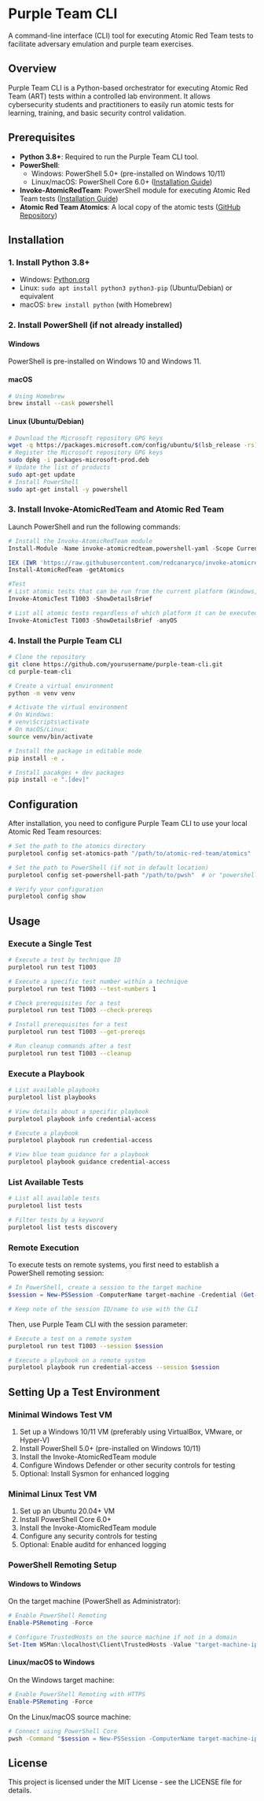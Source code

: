 # Purple Team CLI

A command-line interface (CLI) tool for executing Atomic Red Team tests to facilitate adversary emulation and purple team exercises.

## Overview

Purple Team CLI is a Python-based orchestrator for executing Atomic Red Team (ART) tests within a controlled lab environment. It allows cybersecurity students and practitioners to easily run atomic tests for learning, training, and basic security control validation.

## Prerequisites

- **Python 3.8+**: Required to run the Purple Team CLI tool.
- **PowerShell**:
  - Windows: PowerShell 5.0+ (pre-installed on Windows 10/11)
  - Linux/macOS: PowerShell Core 6.0+ ([Installation Guide](https://docs.microsoft.com/en-us/powershell/scripting/install/installing-powershell))
- **Invoke-AtomicRedTeam**: PowerShell module for executing Atomic Red Team tests ([Installation Guide](https://github.com/redcanaryco/invoke-atomicredteam))
- **Atomic Red Team Atomics**: A local copy of the atomic tests ([GitHub Repository](https://github.com/redcanaryco/atomic-red-team))

## Installation

### 1. Install Python 3.8+

- Windows: [Python.org](https://www.python.org/downloads/)
- Linux: `sudo apt install python3 python3-pip` (Ubuntu/Debian) or equivalent
- macOS: `brew install python` (with Homebrew)

### 2. Install PowerShell (if not already installed)

#### Windows

PowerShell is pre-installed on Windows 10 and Windows 11.

#### macOS

```bash
# Using Homebrew
brew install --cask powershell
```

#### Linux (Ubuntu/Debian)

```bash
# Download the Microsoft repository GPG keys
wget -q https://packages.microsoft.com/config/ubuntu/$(lsb_release -rs)/packages-microsoft-prod.deb
# Register the Microsoft repository GPG keys
sudo dpkg -i packages-microsoft-prod.deb
# Update the list of products
sudo apt-get update
# Install PowerShell
sudo apt-get install -y powershell
```

### 3. Install Invoke-AtomicRedTeam and Atomic Red Team

Launch PowerShell and run the following commands:

```powershell
# Install the Invoke-AtomicRedTeam module
Install-Module -Name invoke-atomicredteam,powershell-yaml -Scope CurrentUser

IEX (IWR 'https://raw.githubusercontent.com/redcanaryco/invoke-atomicredteam/master/install-atomicredteam.ps1' -UseBasicParsing);
Install-AtomicRedTeam -getAtomics

#Test
# List atomic tests that can be run from the current platform (Windows,Linux,macOS)
Invoke-AtomicTest T1003 -ShowDetailsBrief

# List all atomic tests regardless of which platform it can be executed from
Invoke-AtomicTest T1003 -ShowDetailsBrief -anyOS
```


### 4. Install the Purple Team CLI

```bash
# Clone the repository
git clone https://github.com/yourusername/purple-team-cli.git
cd purple-team-cli

# Create a virtual environment
python -m venv venv

# Activate the virtual environment
# On Windows:
# venv\Scripts\activate
# On macOS/Linux:
source venv/bin/activate

# Install the package in editable mode
pip install -e .

# Install pacakges + dev packages
pip install -e ".[dev]"

```

## Configuration

After installation, you need to configure Purple Team CLI to use your local Atomic Red Team resources:

```bash
# Set the path to the atomics directory
purpletool config set-atomics-path "/path/to/atomic-red-team/atomics"

# Set the path to PowerShell (if not in default location)
purpletool config set-powershell-path "/path/to/pwsh"  # or "powershell" on Windows

# Verify your configuration
purpletool config show
```

## Usage

### Execute a Single Test

```bash
# Execute a test by technique ID
purpletool run test T1003

# Execute a specific test number within a technique
purpletool run test T1003 --test-numbers 1

# Check prerequisites for a test
purpletool run test T1003 --check-prereqs

# Install prerequisites for a test
purpletool run test T1003 --get-prereqs

# Run cleanup commands after a test
purpletool run test T1003 --cleanup
```

### Execute a Playbook

```bash
# List available playbooks
purpletool list playbooks

# View details about a specific playbook
purpletool playbook info credential-access

# Execute a playbook
purpletool playbook run credential-access

# View blue team guidance for a playbook
purpletool playbook guidance credential-access
```

### List Available Tests

```bash
# List all available tests
purpletool list tests

# Filter tests by a keyword
purpletool list tests discovery
```

### Remote Execution

To execute tests on remote systems, you first need to establish a PowerShell remoting session:

```powershell
# In PowerShell, create a session to the target machine
$session = New-PSSession -ComputerName target-machine -Credential (Get-Credential)

# Keep note of the session ID/name to use with the CLI
```

Then, use Purple Team CLI with the session parameter:

```bash
# Execute a test on a remote system
purpletool run test T1003 --session $session

# Execute a playbook on a remote system
purpletool playbook run credential-access --session $session
```

## Setting Up a Test Environment

### Minimal Windows Test VM

1. Set up a Windows 10/11 VM (preferably using VirtualBox, VMware, or Hyper-V)
2. Install PowerShell 5.0+ (pre-installed on Windows 10/11)
3. Install the Invoke-AtomicRedTeam module
4. Configure Windows Defender or other security controls for testing
5. Optional: Install Sysmon for enhanced logging

### Minimal Linux Test VM

1. Set up an Ubuntu 20.04+ VM
2. Install PowerShell Core 6.0+
3. Install the Invoke-AtomicRedTeam module
4. Configure any security controls for testing
5. Optional: Enable auditd for enhanced logging

### PowerShell Remoting Setup

#### Windows to Windows

On the target machine (PowerShell as Administrator):

```powershell
# Enable PowerShell Remoting
Enable-PSRemoting -Force

# Configure TrustedHosts on the source machine if not in a domain
Set-Item WSMan:\localhost\Client\TrustedHosts -Value "target-machine-ip" -Force
```

#### Linux/macOS to Windows

On the Windows target machine:

```powershell
# Enable PowerShell Remoting with HTTPS
Enable-PSRemoting -Force
```

On the Linux/macOS source machine:

```bash
# Connect using PowerShell Core
pwsh -Command "$session = New-PSSession -ComputerName target-machine-ip -Authentication Basic -UseSSL -Credential (Get-Credential)"
```

## License

This project is licensed under the MIT License - see the LICENSE file for details.
